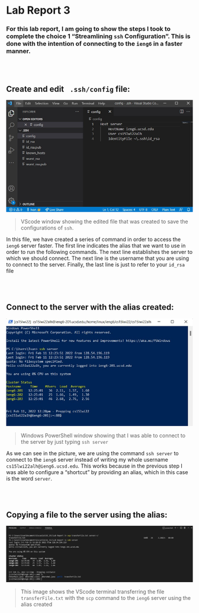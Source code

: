 # Lab Report 3
### For this lab report, I am going to show the steps I took to complete the choice 1 “Streamlining ``` ssh ``` Configuration”. This is done with the intention of connecting to the ``` ieng6 ``` in a faster manner.
<br/><br/>
## Create and edit ``` .ssh/config``` file:
![step 1](https://github.com/Jivan132/cse15l-lab-reports/blob/main/Lab-Report-3/Photos/Step%201.jpg?raw=true)
> VScode window showing the edited file that was created to save the configurations of ```ssh```.

In this file, we have created a series of command in order to access the ```ieng6``` server faster. The first line indicates the alias that we want to use in order to run the following commands. The next line establishes the server to which we should connect. The next line is the username that you are using to connect to the server. Finally, the last line is just to refer to your ```id_rsa``` file

<br/><br/>

## Connect to the server with the alias created:
![step 2](https://github.com/Jivan132/cse15l-lab-reports/blob/main/Lab-Report-3/Photos/Step%202.jpg?raw=true)
> Windows PowerShell window showing that I was able to connect to the server by just typing ```ssh server```

As we can see in the picture, we are using the command ```ssh server``` to connect to the ```ieng6``` server instead of writing my whole username ```cs15lwi22alh@ieng6.ucsd.edu```. This works because in the previous step I was able to configure a “shortcut” by providing an alias, which in this case is the word ```server```.

<br/><br/>

## Copying a file to the server using the alias:
![step 3](https://github.com/Jivan132/cse15l-lab-reports/blob/main/Lab-Report-3/Photos/Step%203%20v2.jpg?raw=true)
> This image shows the VScode terminal transferring the file ```transferFile.txt``` with the ```scp``` command to the ```ieng6``` server using the alias created